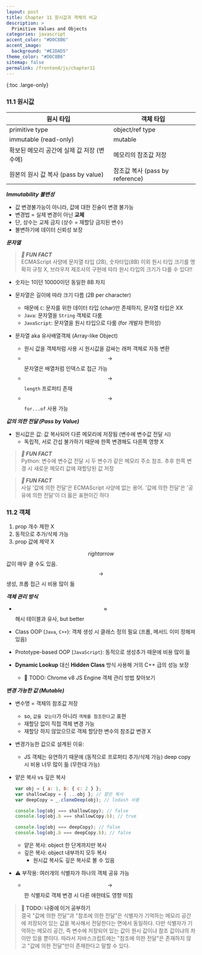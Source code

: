 ```yaml
---
layout: post
title: Chapter 11 원시값과 객체의 비교
description: >
  Primitive Values and Objects
categories: javascript
accent_color: "#D0C8B6"
accent_image:
  background: "#E2DAD5"
theme_color: "#D0C8B6"
sitemap: false
permalink: /frontend/js/chapter11
---
```


{:toc .large-only}

### 11.1 원시값

| 원시 타입                                  | 객체 타입                       |
| ------------------------------------------ | ------------------------------- |
| primitive type                             | object/ref type                 |
| immutable (read-only)                      | mutable                         |
| 확보된 메모리 공간에 실제 값 저장 (변수에) | 메모리의 참조값 저장            |
| 원본의 원시 값 복사 (pass by value)        | 참조값 복사 (pass by reference) |

**_Immutability 불변성_**

- 값 변경불가능이 아니라, 값에 대한 진술이 변경 불가능
- 변경법 = 실제 변경이 아닌 **교체**
- 단, 상수는 교체 금지 (상수 = 재할당 금지된 변수)
- 불변하기에 데이터 신뢰성 보장

**_문자열_**

> **_📍 FUN FACT_**<br/>
> ECMAScript 사양에 문자열 타입 (2B), 숫자타입(8B) 이외 원시 타입 크기를 명확히 규정 X, 브라우저 제조사의 구현에 따라 원시 타입의 크기가 다를 수 있다!!

- 숫자는 1이던 10000이던 동일한 8B 차지
- 문자열은 길이에 따라 크기 다름 (2B per character)

  - 때문에 `C`: 문자를 위한 데이터 타입 (char)만 존재하지, 문자열 타입은 XX
  - `Java`: 문자열을 `String` 객체로 다룸
  - `JavaScript`: 문자열을 원시 타입으로 다룸 (for 개발자 편의성)

- 문자열 aka 유사배열객체 (Array-like Object)
  - 원시 값을 객체처럼 사용 시 원시값을 감싸는 래퍼 객체로 자동 변환
  - $$\rightarrow$$ 문자열은 배열처럼 인덱스로 접근 가능
  - $$\rightarrow$$ `length` 프로퍼티 존재
  - $$\rightarrow$$ `for...of` 사용 가능

**_값의 의한 전달 (Pass by Value)_**

- 원시값은 값: 값 복사되어 다른 메모리에 저장됨 (변수에 변수값 전달 시)
  - 독립적, 서로 간섭 불가하기 때문에 한쪽 변경해도 다른쪽 영향 X

> **_📍 FUN FACT_**<br/>
> Python: 변수에 변수값 전달 시 두 변수가 같은 메모리 주소 참조. 추후 한쪽 변경 시 새로운 메모리 값에 재할당된 값 저장

> **_📍 FUN FACT_**<br/>
> 사실 '값에 의한 전달'은 ECMAScript 사양에 없는 용어. '값에 의한 전달'은 '공유에 의한 전달'이 더 옳은 표현이긴 하다

### 11.2 객체

1. prop 개수 제한 X
2. 동적으로 추가/삭제 가능
3. prop 값에 제약 X

$$rightarrow$$ 값이 매우 클 수도 있음. $$\rightarrow$$ 생성, 프롭 접근 시 비용 많이 듦

**_객체 관리 방식_**

- $$\approx$$ 해시 테이블과 유사, but better
- Class OOP (`Java`, `C++`): 객체 생성 시 클래스 정의 필요 (프롭, 메서드 이미 정해져 있음)
- Prototype-based OOP (`JavaScript`): 동적으로 생성추가 때문에 비용 많이 듦

- **Dynamic Lookup** 대신 **Hidden Class** 방식 사용해 거의 C++ 급의 성능 보장
  - 📌 TODO: Chrome v8 JS Engine 객체 관리 방법 찾아보기

**_변경 가능한 값 (Mutable)_**

- 변수명 = 객체의 참조값 저장

  - so, `값을 갖는다`가 아니라 `객체를 참조한다`고 표현
  - 재할당 없이 직접 객체 변경 가능
  - 재할당 하지 않았으므로 객체 할당한 변수의 참조값 변경 X

- 변경가능한 값으로 설계된 이유:

  - JS 객체는 유연하기 때문에 (동적으로 프로퍼티 추가/삭제 가능) deep copy 시 비용 너무 많이 듦 (무한대 가능)

- 얕은 복사 vs 깊은 복사

  ```js
  var obj = { a: 1, b: { c: 2 } };
  var shallowCopy = { ...obj }; // 얕은 복사
  var deepCopy = _.cloneDeep(obj); // lodash 사용

  console.log(obj === shallowCopy); // false
  console.log(obj.b === shallowCopy.b); // true

  console.log(obj === deepCopy); // false
  console.log(obj.b === deepCopy.b); // false

  ```

  - 얕은 복사: object 한 단계까지만 복사
  - 깊은 복사: object 내부까지 모두 복사 
    - 원시값 복사도 깊은 복사로 볼 수 있음

- ⚠️ 부작용: 여러개의 식별자가 하나의 객체 공유 가능
  - $$\rightarrow$$ 한 식별자로 객체 변경 시 다른 애한테도 영향 미침

> **📍 TODO: 나중에 이거 공부하기**<br/>
> 결국 "값에 의한 전달"과 "참조에 의한 전달"은 식별자가 기억하는 메모리 공간에 저장되어 있는 값을 복사해서 전달한다는 면에서 동일하다. 다만 식별자가 기억하는 메모리 공간, 즉 변수에 저장되어 있는 값이 원시 값이냐 참조 값이냐의 차이만 있을 뿐이다. 따라서 자바스크립트에는 "참조에 의한 전달"은 존재하지 않고 "값에 의한 전달"만이 존재한다고 말할 수 있다.